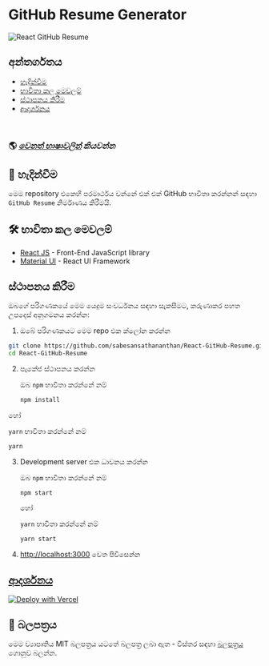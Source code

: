 # GitHub Resume Generator

![React GitHub Resume](../src/assets/readme/screenshot.png)

## අන්තර්ගතය

- [හැදින්වීම](#about)
- [භාවිතා කල මෙවලම්](#built-with)
- [ස්ථාපනය කිරීම](#installation)
- [ආදර්ශනය](#live-demo)

<br>

### 🌎 _[වෙනත් භාෂාවලින්](./Translations.md) කියවන්න_

<h2 id='about'>🤔 හැදින්වීම</h2>

මෙම repository එකෙහි පරමාර්ථය වන්නේ එක් එක් GitHub භාවිතා කරන්නන් සඳහා `GitHub Resume` නිර්මාණය කිරීමයි.

<h2 id='built-with'>🛠️ භාවිතා කල මෙවලම්</h2>

- [React JS](https://reactjs.org/) - Front-End JavaScript library
- [Material UI](https://material-ui.com/) - React UI Framework

<h2 id='installation'>ස්ථාපනය කිරීම</h2>

ඔබගේ පරිගණකයේ මෙම යෙදුම සංවර්ධනය සඳහා සැකසීමට, කරුණාකර පහත උපදෙස් අනුගමනය කරන්න:

1. ඔබේ පරිගණකයට මෙම repo එක ක්ලෝන කරන්න

```bash
git clone https://github.com/sabesansathananthan/React-GitHub-Resume.git
cd React-GitHub-Resume
```

2. පැකේජ ස්ථාපනය කරන්න

   ඔබ `npm` භාවිතා කරන්නේ නම්

   ```bash
   npm install
   ```

හෝ

`yarn` භාවිතා කරන්නේ නම්

```bash
yarn
```

3. Development server එක ධාවනය කරන්න

   ඔබ `npm` භාවිතා කරන්නේ නම්

   ```bash
   npm start
   ```

   හෝ

   `yarn` භාවිතා කරන්නේ නම්

   ```bash
   yarn start
   ```

4. <http://localhost:3000> වෙත පිවිසෙන්න

<h2 id='live-demo'><a href="https://react-github-resume.vercel.app/">ආදර්ශනය</a></h2>

[![Deploy with Vercel](https://vercel.com/button)](https://vercel.com/new/git/external?repository-url=https://github.com/sabesansathananthan/React-GitHub-Resume)

## 📄 බලපත්‍රය

මෙම ව්‍යාපෘතිය MIT බලපත්‍රය යටතේ බලපත්‍ර ලබා ඇත - විස්තර සඳහා [බලපත්‍රය](../LICENSE) ගොනුව බලන්න.
